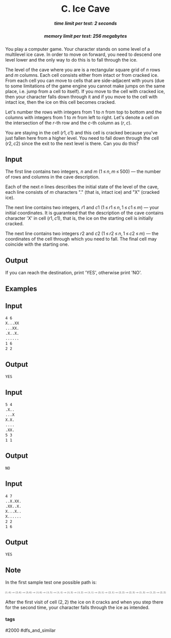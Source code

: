 <h1 style='text-align: center;'> C. Ice Cave</h1>

<h5 style='text-align: center;'>time limit per test: 2 seconds</h5>
<h5 style='text-align: center;'>memory limit per test: 256 megabytes</h5>

You play a computer game. Your character stands on some level of a multilevel ice cave. In order to move on forward, you need to descend one level lower and the only way to do this is to fall through the ice.

The level of the cave where you are is a rectangular square grid of *n* rows and *m* columns. Each cell consists either from intact or from cracked ice. From each cell you can move to cells that are side-adjacent with yours (due to some limitations of the game engine you cannot make jumps on the same place, i.e. jump from a cell to itself). If you move to the cell with cracked ice, then your character falls down through it and if you move to the cell with intact ice, then the ice on this cell becomes cracked.

Let's number the rows with integers from 1 to *n* from top to bottom and the columns with integers from 1 to *m* from left to right. Let's denote a cell on the intersection of the *r*-th row and the *c*-th column as (*r*, *c*). 

You are staying in the cell (*r*1, *c*1) and this cell is cracked because you've just fallen here from a higher level. You need to fall down through the cell (*r*2, *c*2) since the exit to the next level is there. Can you do this?

## Input

The first line contains two integers, *n* and *m* (1 ≤ *n*, *m* ≤ 500) — the number of rows and columns in the cave description.

Each of the next *n* lines describes the initial state of the level of the cave, each line consists of *m* characters "." (that is, intact ice) and "X" (cracked ice).

The next line contains two integers, *r*1 and *c*1 (1 ≤ *r*1 ≤ *n*, 1 ≤ *c*1 ≤ *m*) — your initial coordinates. It is guaranteed that the description of the cave contains character 'X' in cell (*r*1, *c*1), that is, the ice on the starting cell is initially cracked.

The next line contains two integers *r*2 and *c*2 (1 ≤ *r*2 ≤ *n*, 1 ≤ *c*2 ≤ *m*) — the coordinates of the cell through which you need to fall. The final cell may coincide with the starting one.

## Output

If you can reach the destination, print 'YES', otherwise print 'NO'.

## Examples

## Input


```
4 6  
X...XX  
...XX.  
.X..X.  
......  
1 6  
2 2  

```
## Output


```
YES  

```
## Input


```
5 4  
.X..  
...X  
X.X.  
....  
.XX.  
5 3  
1 1  

```
## Output


```
NO  

```
## Input


```
4 7  
..X.XX.  
.XX..X.  
X...X..  
X......  
2 2  
1 6  

```
## Output


```
YES  

```
## Note

In the first sample test one possible path is:

![](images/c61f56de718beea14935ccdc85ae2c4ad45c1454.png)

After the first visit of cell (2, 2) the ice on it cracks and when you step there for the second time, your character falls through the ice as intended.



#### tags 

#2000 #dfs_and_similar 